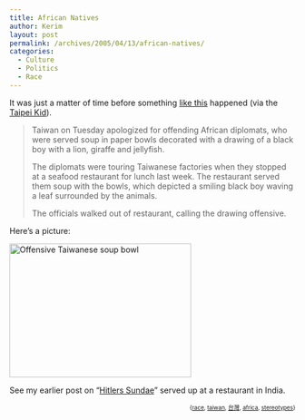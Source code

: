```yaml
---
title: African Natives
author: Kerim
layout: post
permalink: /archives/2005/04/13/african-natives/
categories:
  - Culture
  - Politics
  - Race
---
```

It was just a matter of time before something <a href="http://www.chinapost.com.tw/i_latestdetail.asp?id=27594" onclick="_gaq.push(['_trackEvent', 'outbound-article', 'http://www.chinapost.com.tw/i_latestdetail.asp?id=27594', 'like this']);" >like this</a> happened (via the <a href="http://www.wannabemyfriend.com/archives/000597bad_bowls.php" onclick="_gaq.push(['_trackEvent', 'outbound-article', 'http://www.wannabemyfriend.com/archives/000597bad_bowls.php', 'Taipei Kid']);" >Taipei Kid</a>).

> Taiwan on Tuesday apologized for offending African diplomats, who were served soup in paper bowls decorated with a drawing of a black boy with a lion, giraffe and jellyfish.
> 
> The diplomats were touring Taiwanese factories when they stopped at a seafood restaurant for lunch last week. The restaurant served them soup with the bowls, which depicted a smiling black boy waving a leaf surrounded by the animals.
> 
> The officials walked out of restaurant, calling the drawing offensive.

Here&#8217;s a picture:

<a href="http://www.ettoday.com/2005/04/12/301-1776575.htm" onclick="_gaq.push(['_trackEvent', 'outbound-article', 'http://www.ettoday.com/2005/04/12/301-1776575.htm', '']);"  title="Offensive Taiwanese soup bowl"><img src="http://photos5.flickr.com/9306970_a5927344d2_o.jpg" width="320" height="236" alt="Offensive Taiwanese soup bowl" /></a>

See my earlier post on “<a href="http://test.oxus.net/archives/2005/01/22/rasranjans/" onclick="_gaq.push(['_trackEvent', 'outbound-article', 'http://test.oxus.net/archives/2005/01/22/rasranjans/', 'Hitlers Sundae']);" >Hitlers Sundae</a>” served up at a restaurant in India.

<div style="text-align:right;">
  <span style="font-size:x-small;">{<a href="http://technorati.com/tag/race" onclick="_gaq.push(['_trackEvent', 'outbound-article', 'http://technorati.com/tag/race', 'race']);"  rel="tag">race</a>, <a href="http://technorati.com/tag/taiwan" onclick="_gaq.push(['_trackEvent', 'outbound-article', 'http://technorati.com/tag/taiwan', 'taiwan']);"  rel="tag">taiwan</a>, <a href="http://technorati.com/tag/台灣" onclick="_gaq.push(['_trackEvent', 'outbound-article', 'http://technorati.com/tag/台灣', '台灣']);"  rel="tag">台灣</a>, <a href="http://technorati.com/tag/africa" onclick="_gaq.push(['_trackEvent', 'outbound-article', 'http://technorati.com/tag/africa', 'africa']);"  rel="tag">africa</a>, <a href="http://technorati.com/tag/stereotypes" onclick="_gaq.push(['_trackEvent', 'outbound-article', 'http://technorati.com/tag/stereotypes', 'stereotypes']);"  rel="tag">stereotypes</a>}</span>


